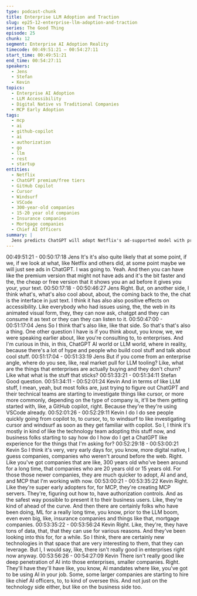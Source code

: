 ```yaml
---
type: podcast-chunk
title: Enterprise LLM Adoption and Traction
slug: ep25-12-enterprise-llm-adoption-and-traction
series: The Good Thing
episode: 25
chunk: 12
segment: Enterprise AI Adoption Reality
timecode: 00:49:51:21 – 00:54:27:11
start_time: 00:49:51:21
end_time: 00:54:27:11
speakers:
  - Jens
  - Stefan
  - Kevin
topics:
  - Enterprise AI Adoption
  - LLM Accessibility
  - Digital Native vs Traditional Companies
  - MCP Early Adoption
tags:
  - mcp
  - ai
  - github-copilot
  - ai
  - authorization
  - go
  - llm
  - rest
  - startup
entities:
  - Netflix
  - ChatGPT premium/free tiers
  - GitHub Copilot
  - Cursor
  - Windsurf
  - VSCode
  - 300-year-old companies
  - 15-20 year old companies
  - Insurance companies
  - Mortgage companies
  - Chief AI Officers
summary: |
  Jens predicts ChatGPT will adopt Netflix's ad-supported model with premium tiers. The discussion shifts to enterprise LLM adoption reality - while there's hype, most enterprises are just starting with ChatGPT and basic tools like GitHub Copilot before progressing to Cursor and Windsurf. Kevin explains that digital native companies (15-20 years old) adopt AI much faster than traditional companies (300+ years old), with some early adopters already implementing MCP servers and authorization controls.
---
```


00:49:51:21 - 00:50:17:18
Jens
It's it's also quite likely that at some point, if we, if we look at what, like Netflix and others did, at
some point maybe we will just see ads in ChatGPT. I was going to. Yeah. And then you can
have like the premium version that might not have ads and it's the bit faster and the, the cheap
or free version that it shows you an ad before it gives you your, your text.
00:50:17:18 - 00:50:46:27
Jens
Right. But, on another side, I think what's, what's also cool about, about, the coming back to the,
the chat is the interface in just text. I think it has also also positive effects on accessibility. Like
everybody who had issues using, the, the web in its animated visual form, they, they can now
ask, chatgpt and they can consume it as text or they can they can listen to it.
00:50:47:00 - 00:51:17:04
Jens
So I think that's also like, like that side. So that's that's also a thing. One other question I have is
if you think about, you know, we, we were speaking earlier about, like you're consulting to, to
enterprises. And I'm curious in this, in this, ChatGPT AI world or LLM world, where in reality,
because there's a lot of hype and people who build cool stuff and talk about cool stuff.
00:51:17:04 - 00:51:33:19
Jens
But if you come from an enterprise angle, where do you see, like, real market pull for LLM
tooling? Like, what are the things that enterprises are actually buying and they don't churn? Like
what what is the stuff that sticks?
00:51:33:21 - 00:51:34:11
Stefan
Good question.
00:51:34:11 - 00:52:01:24
Kevin
And in terms of like LLM stuff, I mean, yeah, but most folks are, just trying to figure out ChatGPT
and their technical teams are starting to investigate things like cursor, or more more commonly,
depending on the type of company is, it'll be them getting started with, like, a GitHub copilot,
right. Because they're they're using VSCode already.
00:52:01:26 - 00:52:29:11
Kevin
I do I do see people quickly going from copilot to, to cursor, to, to windsurf to like investigating
cursor and windsurf as soon as they get familiar with copilot. So I, I think it's mostly in kind of
like the technology team adopting this stuff now, and business folks starting to say how do I how
do I get a ChatGPT like experience for the things that I'm asking for?
00:52:29:18 - 00:53:00:21
Kevin
So I think it's very, very early days for, you know, more digital native, I guess companies,
companies who weren't around before the web. Right. Like you've got companies that are like,
300 years old who've been around for a long time, that companies who are 20 years old or 15
years old. For those those newer companies, they are much quicker to adopt, AI and and, and
MCP that I'm working with now.
00:53:00:21 - 00:53:35:22
Kevin
Right. Like they're super early adopters for, for MCP, they're creating MCP servers. They're,
figuring out how to, have authorization controls. And as the safest way possible to present it to
their business users. Like, they're kind of ahead of the curve. And then there are certainly folks
who have been doing, ML for a really long time, you know, prior to the LLM boom, even even
big, like, insurance companies and things like that, mortgage companies.
00:53:35:22 - 00:53:56:24
Kevin
Right. Like, they're, they have tons of data, that, that they can use for various reasons. And
they've been looking into this for, for a while. So I think, there are certainly new technologies in
that space that are very interesting to them, that they can leverage. But I, I would say, like, there
isn't really good in enterprises right now anyway.
00:53:56:26 - 00:54:27:09
Kevin
There isn't really good like deep penetration of AI into those enterprises, smaller companies.
Right. They'll have they'll have like, you know, AI mandates where like, you've got to be using AI
in your job. Some, some larger companies are starting to hire like chief AI officers, to, to kind of
oversee this. And not just on the technology side either, but like on the business side too.